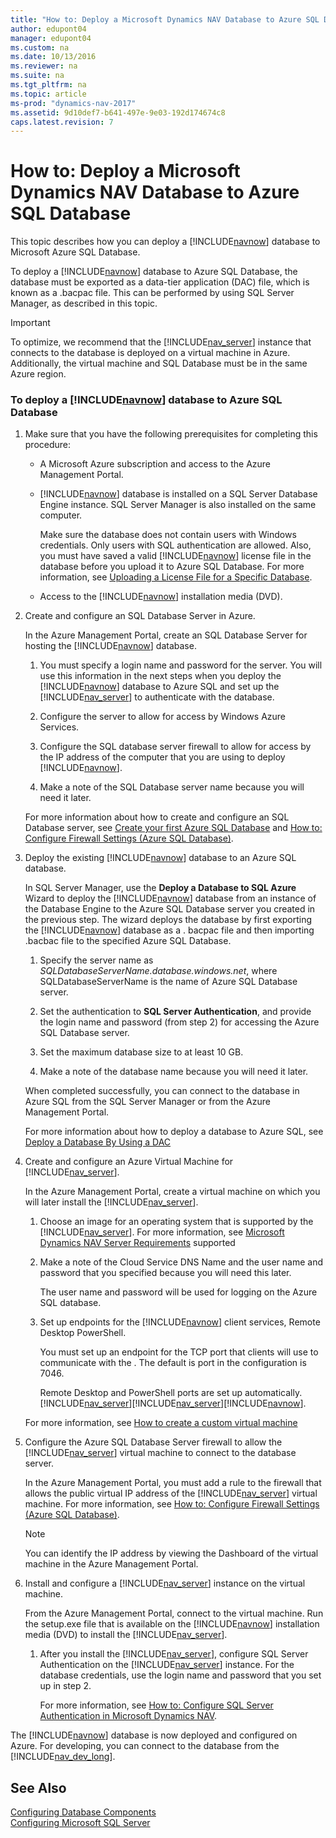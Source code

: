 ```yaml
---
title: "How to: Deploy a Microsoft Dynamics NAV Database to Azure SQL Database"
author: edupont04
manager: edupont04
ms.custom: na
ms.date: 10/13/2016
ms.reviewer: na
ms.suite: na
ms.tgt_pltfrm: na
ms.topic: article
ms-prod: "dynamics-nav-2017"
ms.assetid: 9d10def7-b641-497e-9e03-192d174674c8
caps.latest.revision: 7
---
```

# How to: Deploy a Microsoft Dynamics NAV Database to Azure SQL Database
This topic describes how you can deploy a [!INCLUDE[navnow](includes/navnow_md.md)] database to Microsoft Azure SQL Database.  

 To deploy a [!INCLUDE[navnow](includes/navnow_md.md)] database to Azure SQL Database, the database must be exported as a data-tier application \(DAC\) file, which is known as a .bacpac file. This can be performed by using SQL Server Manager, as described in this topic.  

> [!IMPORTANT]  
>  To optimize, we recommend that the [!INCLUDE[nav_server](includes/nav_server_md.md)] instance that connects to the database is deployed on a virtual machine in Azure. Additionally, the virtual machine and SQL Database must be in the same Azure region.  

### To deploy a [!INCLUDE[navnow](includes/navnow_md.md)] database to Azure SQL Database  

1.  Make sure that you have the following prerequisites for completing this procedure:  

    -   A Microsoft Azure subscription and access to the Azure Management Portal.  

    -   [!INCLUDE[navnow](includes/navnow_md.md)] database is installed on a SQL Server Database Engine instance. SQL Server Manager is also installed on the same computer.  

        Make sure the database does not contain users with Windows credentials. Only users with SQL authentication are allowed.
        Also, you must have saved a valid [!INCLUDE[navnow](includes/navnow_md.md)] license file in the database before you upload it to Azure SQL Database. For more information, see [Uploading a License File for a Specific Database](How-to--Upload-the-License-File.md#UploadtoDatabase).  

    -   Access to the [!INCLUDE[navnow](includes/navnow_md.md)] installation media \(DVD\).  

2.  Create and configure an SQL Database Server in Azure.  

     In the Azure Management Portal, create an SQL Database Server for hosting the [!INCLUDE[navnow](includes/navnow_md.md)] database.  

    1.  You must specify a login name and password for the server. You will use this information in the next steps when you deploy the [!INCLUDE[navnow](includes/navnow_md.md)] database to Azure SQL and set up the [!INCLUDE[nav_server](includes/nav_server_md.md)] to authenticate with the database.  

    2.  Configure the server to allow for access by Windows Azure Services.  

    3.  Configure the SQL database server firewall to allow for access by the IP address of the computer that you are using to deploy [!INCLUDE[navnow](includes/navnow_md.md)].  

    4.  Make a note of the SQL Database server name because you will need it later.  

     For more information about how to create and configure an SQL Database server, see [Create your first Azure SQL Database](https://azure.microsoft.com/en-us/documentation/articles/sql-database-get-started/) and [How to: Configure Firewall Settings \(Azure SQL Database\)](https://azure.microsoft.com/en-us/documentation/articles/sql-database-configure-firewall-settings/).  

3.  Deploy the existing [!INCLUDE[navnow](includes/navnow_md.md)] database to an Azure SQL database.  

     In SQL Server Manager, use the **Deploy a Database to SQL Azure** Wizard to deploy the [!INCLUDE[navnow](includes/navnow_md.md)] database from an instance of the Database Engine to the Azure SQL Database server you created in the previous step. The wizard deploys the database by first exporting the [!INCLUDE[navnow](includes/navnow_md.md)] database as a . bacpac file and then importing .bacbac file to the specified Azure SQL Database.  

    1.  Specify the server name as *SQLDatabaseServerName.database.windows.net*, where SQLDatabaseServerName is the name of Azure SQL Database server.  

    2.  Set the authentication to **SQL Server Authentication**, and provide the login name and password \(from step 2\) for accessing the Azure SQL Database server.  

    3.  Set the maximum database size to at least 10 GB.  

    4.  Make a note of the database name because you will need it later.  

     When completed successfully, you can connect to the database in Azure SQL from the SQL Server Manager or from the Azure Management Portal.  

     For more information about how to deploy a database to Azure SQL, see [Deploy a Database By Using a DAC](https://msdn.microsoft.com/en-us/library/JJ554810\(v=sql.120\).aspx)  

4.  Create and configure an Azure Virtual Machine for [!INCLUDE[nav_server](includes/nav_server_md.md)].  

     In the Azure Management Portal, create a virtual machine on which you will later install the [!INCLUDE[nav_server](includes/nav_server_md.md)].  

    1.  Choose an image for an operating system that is supported by the [!INCLUDE[nav_server](includes/nav_server_md.md)]. For more information, see [Microsoft Dynamics NAV Server Requirements](System-Requirements-for-Microsoft-Dynamics-NAV-2016.md#NavServerReqs) supported  

    2.  Make a note of the Cloud Service DNS Name and the user name and password that you specified because you will need this later.  

         The user name and password will be used for logging on the Azure SQL database.  

    3.  Set up endpoints for the [!INCLUDE[navnow](includes/navnow_md.md)] client services, Remote Desktop PowerShell.  

         You must set up an endpoint for the TCP port that clients will use to communicate with the . The default is port in the  configuration is 7046.  

         Remote Desktop and PowerShell ports are set up automatically.[!INCLUDE[nav_server](includes/nav_server_md.md)][!INCLUDE[nav_server](includes/nav_server_md.md)][!INCLUDE[navnow](includes/navnow_md.md)].  

     For more information, see [How to create a custom virtual machine](https://azure.microsoft.com/en-us/documentation/articles/virtual-machines-create-custom/)  

5.  Configure the Azure SQL Database Server firewall to allow the [!INCLUDE[nav_server](includes/nav_server_md.md)] virtual machine to connect to the database server.  

     In the Azure Management Portal, you must add a rule to the firewall that allows the public virtual IP address of the [!INCLUDE[nav_server](includes/nav_server_md.md)] virtual machine. For more information, see [How to: Configure Firewall Settings \(Azure SQL Database\)](https://azure.microsoft.com/en-us/documentation/articles/sql-database-configure-firewall-settings/).  

    > [!NOTE]  
    >  You can identify the IP address by viewing the Dashboard of the virtual machine in the Azure Management Portal.  

6.  Install and configure a [!INCLUDE[nav_server](includes/nav_server_md.md)] instance on the virtual machine.  

     From the Azure Management Portal, connect to the virtual machine. Run the setup.exe file that is available on the [!INCLUDE[navnow](includes/navnow_md.md)] installation media \(DVD\) to install the [!INCLUDE[nav_server](includes/nav_server_md.md)].  

    1.  After you install the [!INCLUDE[nav_server](includes/nav_server_md.md)], configure SQL Server Authentication on the [!INCLUDE[nav_server](includes/nav_server_md.md)] instance. For the database credentials, use the login name and password that you set up in step 2.  

         For more information, see [How to: Configure SQL Server Authentication in Microsoft Dynamics NAV](How-to--Configure-SQL-Server-Authentication-in-Microsoft-Dynamics-NAV.md).  

 The [!INCLUDE[navnow](includes/navnow_md.md)] database is now deployed and configured on Azure. For developing, you can connect to the database from the [!INCLUDE[nav_dev_long](includes/nav_dev_long_md.md)].  

## See Also  
 [Configuring Database Components](Configuring-Database-Components.md)   
 [Configuring Microsoft SQL Server](Configuring-Microsoft-SQL-Server.md)

